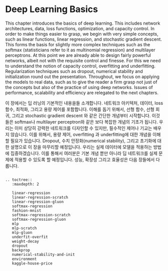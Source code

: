 # Deep Learning Basics

This chapter introduces the basics of deep learning. This includes network architectures, data, loss functions, optimization, and capacity control. In order to make things easier to grasp, we begin with very simple concepts, such as linear functions, linear regression, and stochastic gradient descent. This forms the basis for slightly more complex techniques such as the softmax (statisticians refer to it as multinomial regression) and multilayer perceptrons. At this point we are already able to design fairly powerful networks, albeit not with the requisite control and finesse. For this we need to understand the notion of capacity control, overfitting and underfitting. Regularization techniques such as dropout, numerical stability and initialization round out the presentation. Throughout, we focus on applying the models to real data, such as to give the reader a firm grasp not just of the concepts but also of the practice of using deep networks. Issues of performance, scalability and efficiency are relegated to the next chapters.

이 장에서는 딥 러닝의 기본적인 내용을들 소개합니다. 네트워크 아키텍처, 데이터, loss 함수, 최적화, 그리고 용량 제어를 포함합니다. 이해를 돕기 위해서, 선형 함수, 선형 회귀, 그리고 stochastic gradient descent 와 같은 간단한 개념부터 시작합니다. 이것들은 softmax나 multilayer perceptron와 같은 보다 복잡한 개념의 기초가 됩니다. 우리는 이미 상당히 강력한 네트워크를 디자인할 수 있지만, 필수적인 제어나 기교는 배우지 않습니다. 이를 위해서, 용량 제어, overfitting 과 underfitting에 대한 개념을 이해할 필요가 있습니다. Dropout, 수치 안정화(numerical stability), 그리고 초기화에 대한 설명으로 이 장을 마무리할 예정입니다. 우리는 실제 데이터에 모델을 적용하는 방법에 집중하겠습니다. 이를 통해서 여러분은 기본 개념 뿐만 아니라 딥 네트워크를 실제 문제에 적용할 수 있도록 할 예정입니다. 성능, 확장성 그리고 효율성은 다음 장들에서 다룹니다.

```eval_rst

.. toctree::
   :maxdepth: 2

   linear-regression
   linear-regression-scratch
   linear-regression-gluon
   softmax-regression
   fashion-mnist
   softmax-regression-scratch
   softmax-regression-gluon
   mlp
   mlp-scratch
   mlp-gluon
   underfit-overfit
   weight-decay
   dropout
   backprop
   numerical-stability-and-init
   environment
   kaggle-house-price
```

